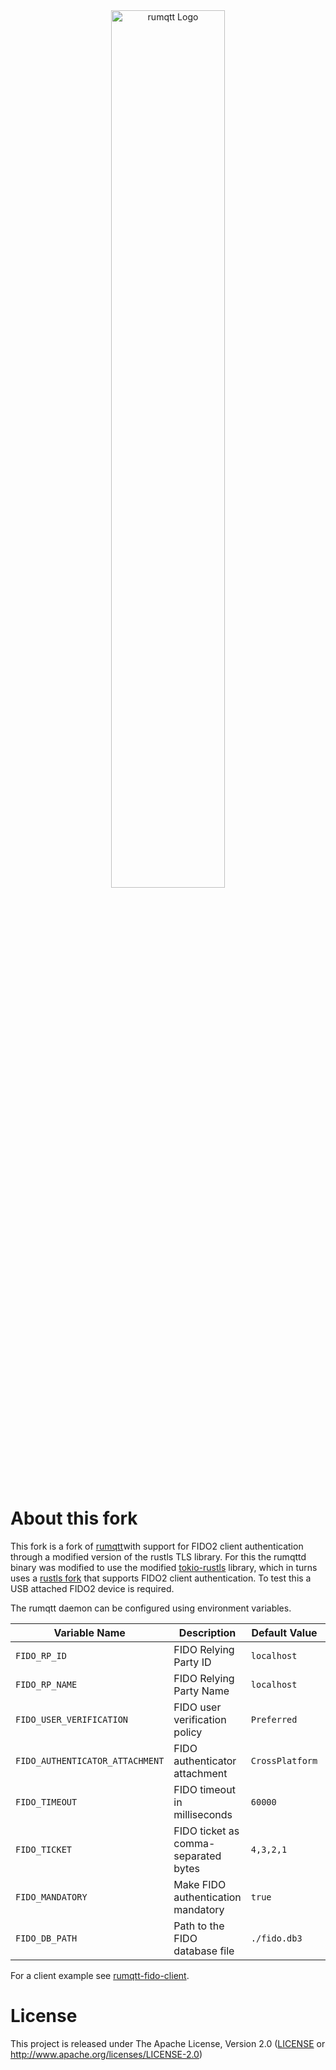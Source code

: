 <div align="center">
  <img alt="rumqtt Logo" src="docs/rumqtt.png" width="60%" />
</div>
<br/>

# About this fork

This fork is a fork of [rumqtt](https://github.com/bytebeamio/rumqtt)with support for FIDO2 client authentication through a modified version of the rustls TLS library.
For this the rumqttd binary was modified to use the modified [tokio-rustls](https://github.com/7ritn/tokio-rustls#) library, which in turns uses a [rustls fork](https://github.com/7ritn/rustls) that supports FIDO2 client authentication.
To test this a USB attached FIDO2 device is required.

The rumqtt daemon can be configured using environment variables.

| Variable Name                   | Description                            | Default Value                 | Example Value                     |
|---------------------------------|----------------------------------------|-------------------------------|-----------------------------------|
| `FIDO_RP_ID`                    | FIDO Relying Party ID                  | `localhost`                   | `example.com`                     |
| `FIDO_RP_NAME`                  | FIDO Relying Party Name                | `localhost`                   | `Example Inc.`                    |
| `FIDO_USER_VERIFICATION`        | FIDO user verification policy          | `Preferred`                   | `Required`                        |
| `FIDO_AUTHENTICATOR_ATTACHMENT` | FIDO authenticator attachment          | `CrossPlatform`               | `Platform`                        |
| `FIDO_TIMEOUT`                  | FIDO timeout in milliseconds           | `60000`                       | `30000`                           |
| `FIDO_TICKET`                   | FIDO ticket as comma-separated bytes   | `4,3,2,1`                     | `1,2,3,4`                         |
| `FIDO_MANDATORY`                | Make FIDO authentication mandatory     | `true`                        | `false`                           |
| `FIDO_DB_PATH`                  | Path to the FIDO database file         | `./fido.db3`                  | `/var/lib/fido.db3`               |

For a client example see [rumqtt-fido-client](https://github.com/7ritn/rumqtt-fido-client).

# License

This project is released under The Apache License, Version 2.0 ([LICENSE](./LICENSE) or http://www.apache.org/licenses/LICENSE-2.0)
